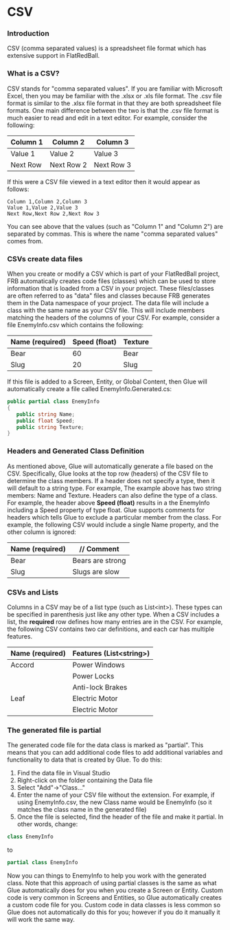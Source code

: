 # CSV

### Introduction

CSV (comma separated values) is a spreadsheet file format which has extensive support in FlatRedBall.

### What is a CSV?

CSV stands for "comma separated values". If you are familiar with Microsoft Excel, then you may be familiar with the .xlsx or .xls file format. The .csv file format is similar to the .xlsx file format in that they are both spreadsheet file formats. One main difference between the two is that the .csv file format is much easier to read and edit in a text editor. For example, consider the following:

| Column 1 | Column 2   | Column 3   |
| -------- | ---------- | ---------- |
| Value 1  | Value 2    | Value 3    |
| Next Row | Next Row 2 | Next Row 3 |

If this were a CSV file viewed in a text editor then it would appear as follows:

```
Column 1,Column 2,Column 3
Value 1,Value 2,Value 3
Next Row,Next Row 2,Next Row 3
```

You can see above that the values (such as "Column 1" and "Column 2") are separated by commas. This is where the name "comma separated values" comes from.

### CSVs create data files

When you create or modify a CSV which is part of your FlatRedBall project, FRB automatically creates code files (classes) which can be used to store information that is loaded from a CSV in your project. These files/classes are often referred to as "data" files and classes because FRB generates them in the Data namespace of your project. The data file will include a class with the same name as your CSV file. This will include members matching the headers of the columns of your CSV. For example, consider a file EnemyInfo.csv which contains the following:

| Name (required) | Speed (float) | Texture |
| --------------- | ------------- | ------- |
| Bear            | 60            | Bear    |
| Slug            | 20            | Slug    |

If this file is added to a Screen, Entity, or Global Content, then Glue will automatically create a file called EnemyInfo.Generated.cs:

```csharp
public partial class EnemyInfo
{
   public string Name;
   public float Speed;
   public string Texture;
}
```

### Headers and Generated Class Definition

As mentioned above, Glue will automatically generate a file based on the CSV. Specifically, Glue looks at the top row (headers) of the CSV file to determine the class members. If a header does not specify a type, then it will default to a string type. For example, The example above has two string members: Name and Texture. Headers can also define the type of a class. For example, the header above **Speed (float)** results in a the EnemyInfo including a Speed property of type float. Glue supports comments for headers which tells Glue to exclude a particular member from the class. For example, the following CSV would include a single Name property, and the other column is ignored:

| Name (required) | // Comment       |
| --------------- | ---------------- |
| Bear            | Bears are strong |
| Slug            | Slugs are slow   |

### CSVs and Lists

Columns in a CSV may be of a list type (such as List\<int>). These types can be specified in parenthesis just like any other type. When a CSV includes a list, the **required** row defines how many entries are in the CSV. For example, the following CSV contains two car definitions, and each car has multiple features.

| Name (required) | Features (List\<string>) |
| --------------- | ------------------------ |
| Accord          | Power Windows            |
|                 | Power Locks              |
|                 | Anti-lock Brakes         |
| Leaf            | Electric Motor           |
|                 | Electric Motor           |

### The generated file is partial

The generated code file for the data class is marked as "partial". This means that you can add additional code files to add additional variables and functionality to data that is created by Glue. To do this:

1. Find the data file in Visual Studio
2. Right-click on the folder containing the Data file
3. Select "Add"->"Class..."
4. Enter the name of your CSV file without the extension. For example, if using EnemyInfo.csv, the new Class name would be EnemyInfo (so it matches the class name in the generated file)
5. Once the file is selected, find the header of the file and make it partial. In other words, change:

```csharp
class EnemyInfo
```

to

```csharp
partial class EnemyInfo
```

Now you can things to EnemyInfo to help you work with the generated class. Note that this approach of using partial classes is the same as what Glue automatically does for you when you create a Screen or Entity. Custom code is very common in Screens and Entities, so Glue automatically creates a custom code file for you. Custom code in data classes is less common so Glue does not automatically do this for you; however if you do it manually it will work the same way.
